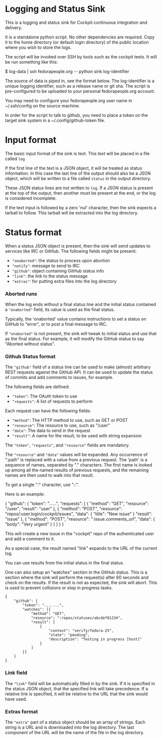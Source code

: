 # Logging and Status Sink

This is a logging and status sink for Cockpit continuous integration and delivery.

It is a standalone python script. No other dependencies are required. Copy it
to the home directory (or default login directory) of the public location where
you wish to store the logs.

The script will be invoked over SSH by tools such as the cockpit tests. It will
be run something like this:

$ log-data | ssh fedorapeople.org -- python sink log-identifier

The source of data is piped in, see the format below. The log-identifier is
a unique logging identifier, such as a release name or git sha. The script
is pre-configured to be uploaded to your personal fedorapeople.org account.

You may need to configure your fedorapeople.org user name in ~/.ssh/config
on the source machine.

In order for the script to talk to github, you need to place a token on
the target sink system in a ~/.config/github-token file.

# Input format

The basic input format of the sink is text. This text will be placed in a
file called `log`

If the first line of the text is a JSON object, it will be treated as status
information. In this case the last line of the output should also be a JSON object,
which will be written to a file called `status` in the output directory.

These JSON status lines are not written to `log`. If a JSON status is present
at the top of the output, then another must be present at the end, or the
log is considered incomplete.

If the text input is followed by a zero 'nul' character, then the sink expects
a tarball to follow. This tarball will be extracted into the log directory.

# Status format

When a status JSON object is present, then the sink will send updates to
services like IRC or GitHub. The following fields might be present:

 * `"onaborted"`: the status to process upon abortion
 * `"notify"`: message to send to IRC
 * `"github"`: object containing GitHub status info
 * `"link"`: the link to the status message
 * `"extras"`: for putting extra files into the log directory

### Aborted runs

When the log ends without a final status line and the initial status
contained a `"onaborted"` field, its value is used as the final
status.

Typically, the 'onaborted' value contains instructions to set a status
on GitHub to "error", or to post a final message to IRC.

If `"onaborted"` is not present, the sink will tweak to initial status
and use that as the final status.  For example, it will modify the
GitHub status to say "Aborted without status".

### Github Status format

The `"github"` field of a status line can be used to make (almost)
arbitrary REST requests against the GitHub API.  It can be used to
update the status of commits and add comments to issues, for example.

The following fields are defined:

 * `"token"`: The OAuth token to use
 * `"requests"`: A list of requests to perform

Each request can have the following fields:

 * `"method"`: The HTTP method to use, such as GET or POST
 * `"resource"`: The resource to use, such as "/user"
 * `"data"`: The data to send in the request
 * `"result"`: A name for the result, to be used with string expansion

The `"token"`, `"requests"`, and `"resource"` fields are mandatory.

The `"resource"` and `"data"` values will be expanded.  Any occurrence
of ":path" is replaced with a value from a previous request.  The
'path' is a sequence of names, separated by "." characters.  The first
name is looked up among all the named results of previous requests,
and the remaining names are then used to walk into that result.

To get a single ":" character, use "::".

Here is an example:

  { "github":
    { "token": "......",
      "requests": [
        { "method": "GET",
          "resource": "/user",
          "result": "user"
        },
        { "method": "POST",
          "resource": "repos/:user.login/cockpit/issues",
          "data": { "title": "New issue" }
          "result": "issue"
        },
        { "method": "POST",
          "resource": ":issue.comments_url",
          "data": { "body": "Very urgent" }
        }
      ]
    }
  }

This will create a new issue in the "cockpit" repo of the
authenticated user and add a comment to it.

As a special case, the result named "link" expands to the URL of the
current log.

You can use results from the initial status in the final status.

One can also setup an "watches" section in the GitHub status. This
is a section where the sink will perform the request(s) after 60 seconds
and check on the results. If the result is not as expected, the sink
will abort. This is used to prevent collisions or stop in progress
tasks.

    {
        "github": {
            "token": ".......",
            "watches": [{
                "method": "GET",
                "resource": ":repos/statuses/abcdef01234",
                "result": [
                    {
                        "context": "verify/fedora-25",
                        "state": "pending",
                        "description": "Testing in progress [host]"
                    }
                ]
            }]
        }
    }


### Link field

The `"link"` field will be automatically filled in by the sink. If it
is specified in the status JSON object, that the specified link will
take precedence. If a relative link is specified, it will be relative
to the URL that the sink would have used.

### Extras format

The `"extra"` part of a status object should be an array of strings.
Each string is a URL and is downloaded into the log directory.  The
last component of the URL will be the name of the file in the log
directory.
